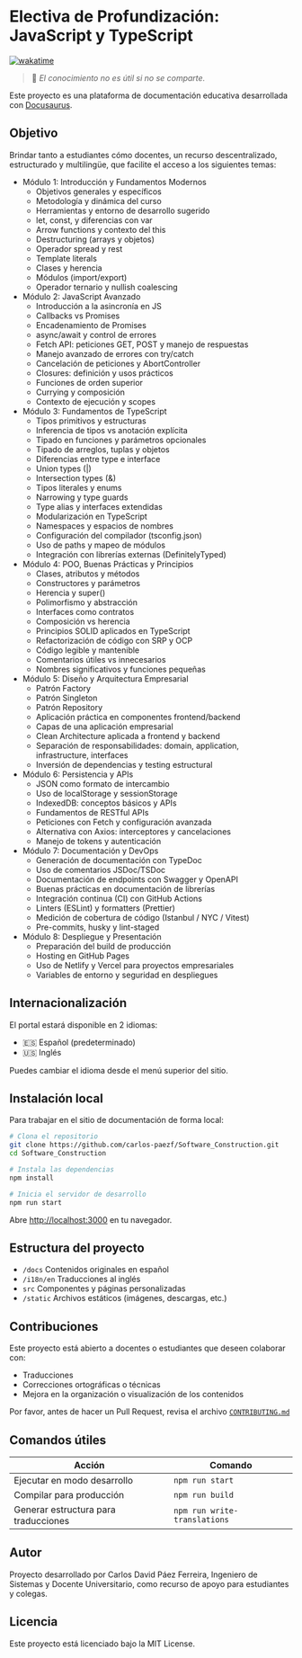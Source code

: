 # Electiva de Profundización: JavaScript y TypeScript

[![wakatime](https://wakatime.com/badge/user/8ef73281-6d0a-4758-af11-fd880ca3009c/project/34ed8a63-ab6e-4920-8936-c9d34d789ed2.svg?style=for-the-badge)](https://wakatime.com/badge/user/8ef73281-6d0a-4758-af11-fd880ca3009c/project/34ed8a63-ab6e-4920-8936-c9d34d789ed2)

> 🌟 *El conocimiento no es útil si no se comparte.*

Este proyecto es una plataforma de documentación educativa desarrollada con [Docusaurus](https://docusaurus.io/).

## Objetivo

Brindar tanto a estudiantes cómo docentes, un recurso descentralizado, estructurado y multilingüe, que facilite el acceso a los siguientes temas:

- Módulo 1: Introducción y Fundamentos Modernos
  - Objetivos generales y específicos
  - Metodología y dinámica del curso
  - Herramientas y entorno de desarrollo sugerido
  - let, const, y diferencias con var
  - Arrow functions y contexto del this
  - Destructuring (arrays y objetos)
  - Operador spread y rest
  - Template literals
  - Clases y herencia
  - Módulos (import/export)
  - Operador ternario y nullish coalescing
- Módulo 2: JavaScript Avanzado
  - Introducción a la asincronía en JS
  - Callbacks vs Promises
  - Encadenamiento de Promises
  - async/await y control de errores
  - Fetch API: peticiones GET, POST y manejo de respuestas
  - Manejo avanzado de errores con try/catch
  - Cancelación de peticiones y AbortController
  - Closures: definición y usos prácticos
  - Funciones de orden superior
  - Currying y composición
  - Contexto de ejecución y scopes
- Módulo 3: Fundamentos de TypeScript
  - Tipos primitivos y estructuras
  - Inferencia de tipos vs anotación explícita
  - Tipado en funciones y parámetros opcionales
  - Tipado de arreglos, tuplas y objetos
  - Diferencias entre type e interface
  - Union types (|)
  - Intersection types (&)
  - Tipos literales y enums
  - Narrowing y type guards
  - Type alias y interfaces extendidas
  - Modularización en TypeScript
  - Namespaces y espacios de nombres
  - Configuración del compilador (tsconfig.json)
  - Uso de paths y mapeo de módulos
  - Integración con librerías externas (DefinitelyTyped)
- Módulo 4: POO, Buenas Prácticas y Principios
  - Clases, atributos y métodos
  - Constructores y parámetros
  - Herencia y super()
  - Polimorfismo y abstracción
  - Interfaces como contratos
  - Composición vs herencia
  - Principios SOLID aplicados en TypeScript
  - Refactorización de código con SRP y OCP
  - Código legible y mantenible
  - Comentarios útiles vs innecesarios
  - Nombres significativos y funciones pequeñas
- Módulo 5: Diseño y Arquitectura Empresarial
  - Patrón Factory
  - Patrón Singleton
  - Patrón Repository
  - Aplicación práctica en componentes frontend/backend
  - Capas de una aplicación empresarial
  - Clean Architecture aplicada a frontend y backend
  - Separación de responsabilidades: domain, application, infrastructure, interfaces
  - Inversión de dependencias y testing estructural
- Módulo 6: Persistencia y APIs
  - JSON como formato de intercambio
  - Uso de localStorage y sessionStorage
  - IndexedDB: conceptos básicos y APIs
  - Fundamentos de RESTful APIs
  - Peticiones con Fetch y configuración avanzada
  - Alternativa con Axios: interceptores y cancelaciones
  - Manejo de tokens y autenticación
- Módulo 7: Documentación y DevOps
  - Generación de documentación con TypeDoc
  - Uso de comentarios JSDoc/TSDoc
  - Documentación de endpoints con Swagger y OpenAPI
  - Buenas prácticas en documentación de librerías
  - Integración continua (CI) con GitHub Actions
  - Linters (ESLint) y formatters (Prettier)
  - Medición de cobertura de código (Istanbul / NYC / Vitest)
  - Pre-commits, husky y lint-staged
- Módulo 8: Despliegue y Presentación
  - Preparación del build de producción
  - Hosting en GitHub Pages
  - Uso de Netlify y Vercel para proyectos empresariales
  - Variables de entorno y seguridad en despliegues

## Internacionalización

El portal estará disponible en 2 idiomas:

- 🇪🇸 Español (predeterminado)
- 🇺🇸 Inglés

Puedes cambiar el idioma desde el menú superior del sitio.

## Instalación local

Para trabajar en el sitio de documentación de forma local:

```bash
# Clona el repositorio
git clone https://github.com/carlos-paezf/Software_Construction.git
cd Software_Construction

# Instala las dependencias
npm install

# Inicia el servidor de desarrollo
npm run start
```

Abre <http://localhost:3000> en tu navegador.

## Estructura del proyecto

- `/docs` Contenidos originales en español
- `/i18n/en` Traducciones al inglés
- `src` Componentes y páginas personalizadas
- `/static` Archivos estáticos (imágenes, descargas, etc.)

## Contribuciones

Este proyecto está abierto a docentes o estudiantes que deseen colaborar con:

- Traducciones
- Correcciones ortográficas o técnicas
- Mejora en la organización o visualización de los contenidos

Por favor, antes de hacer un Pull Request, revisa el archivo [`CONTRIBUTING.md`](./CONTRIBUTING.md)

## Comandos útiles

|Acción|Comando|
|--|--|
|Ejecutar en modo desarrollo|`npm run start`|
|Compilar para producción|`npm run build`|
|Generar estructura para traducciones|`npm run write-translations`|

## Autor

Proyecto desarrollado por Carlos David Páez Ferreira, Ingeniero de Sistemas y Docente Universitario, como recurso de apoyo para estudiantes y colegas.

## Licencia

Este proyecto está licenciado bajo la MIT License.
